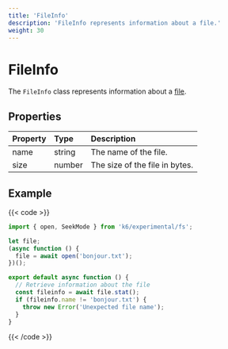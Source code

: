 ```yaml
---
title: 'FileInfo'
description: 'FileInfo represents information about a file.'
weight: 30
---
```


# FileInfo

The `FileInfo` class represents information about a [file](https://grafana.com/docs/k6/<K6_VERSION>/javascript-api/k6-experimental/fs/file).

## Properties

| Property | Type   | Description                    |
| :------- | :----- | :----------------------------- |
| name     | string | The name of the file.          |
| size     | number | The size of the file in bytes. |

## Example

{{< code >}}

```javascript
import { open, SeekMode } from 'k6/experimental/fs';

let file;
(async function () {
  file = await open('bonjour.txt');
})();

export default async function () {
  // Retrieve information about the file
  const fileinfo = await file.stat();
  if (fileinfo.name != 'bonjour.txt') {
    throw new Error('Unexpected file name');
  }
}
```

{{< /code >}}
